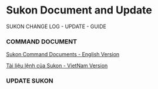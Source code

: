 # Sukon Document and Update
SUKON CHANGE LOG - UPDATE - GUIDE

### COMMAND DOCUMENT
[Sukon Command Documents - English Version](https://github.com/Fubuki-World0510/sukon-change-log/blob/main/command-document-en.md)

[Tài liệu lệnh của Sukon - VietNam Version](https://github.com/Fubuki-World0510/sukon-change-log/blob/main/command-document-vi.md)

### UPDATE SUKON
